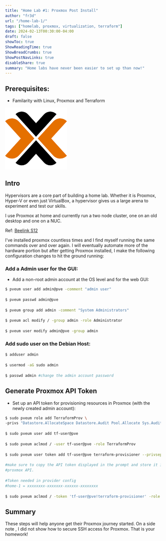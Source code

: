 ```yaml
---
title: "Home Lab #1: Proxmox Post Install"
author: "fr3d"
url: "/home-lab-1/"
tags: ["homelab, proxmox, virtualization, terraform"]
date: 2024-02-13T00:30:00-04:00
draft: false
showToc: true
ShowReadingTime: true
ShowBreadCrumbs: true
ShowPostNavLinks: true
disableShare: true
summary: "Home labs have never been easier to set up than now!"
---
```


## Prerequisites:

- Familarity with Linux, Proxmox and Terraform

![proxmox](./img/proxmox.png#center)

## Intro

Hypervisors are a core part of building a home lab. Whether it is Proxmox, Hyper-V or even just VirtualBox, a hypervisor gives us a large arena to experiment and test our skills. 


I use Proxmox at home and currently run a two node cluster, one on an old desktop and one on a NUC.

Ref:  [Beelink S12](https://www.amazon.com/dp/B0C89TQ1YF?psc=1&ref=ppx_yo2ov_dt_b_product_details)

I've installed proxmox countless times and I find myself running the same commands over and over again. I will eventually automate more of the hardware portion but after getting Proxmox installed, I make the following configuration changes to hit the ground running: 


### Add a Admin user for the GUI: 

- Add a non-root admin account at the OS level and for the web GUI: 


```bash
$ pveum user add admin@pve -comment "admin user"
 
$ pveum passwd admin@pve

$ pveum group add admin -comment "System Administrators"

$ pveum acl modify / -group admin -role Administrator

$ pveum user modify admin@pve -group admin

```


### Add sudo user on the Debian Host: 
```bash
$ adduser admin

$ usermod -aG sudo admin

$ passwd admin #change the admin account password

```

## Generate Proxmox API Token

- Set up an API token for provisioning resources in Proxmox (with the newly created admin account):

```bash
$ sudo pveum role add TerraformProv \
-privs "Datastore.AllocateSpace Datastore.Audit Pool.Allocate Sys.Audit Sys.Console Sys.Modify VM.Allocate VM.Audit VM.Clone VM.Config.CDROM VM.Config.Cloudinit VM.Config.CPU VM.Config.Disk VM.Config.HWType VM.Config.Memory VM.Config.Network VM.Config.Options VM.Migrate VM.Monitor VM.PowerMgmt SDN.Use SDN.Allocate SDN.Audit"

$ sudo pveum user add tf-user@pve

$ sudo pveum aclmod / -user tf-user@pve -role TerraformProv

$ sudo pveum user token add tf-user@pve terraform-provisioner --privsep 0

#make sure to copy the API token displayed in the prompt and store it in a secure place. It's required to authenticate with the 
#proxmox API.

#Token needed in provider config
#home-1 = xxxxxxxx-xxxxxxx-xxxxxx-xxxxxxxx

$ sudo pveum aclmod / -token 'tf-user@pve!terraform-provisioner' -role TerraformProv

```

## Summary

These steps will help anyone get their Proxmox journey started. On a side note , I did not show how to secure SSH access for Proxmox. That is your homework!

